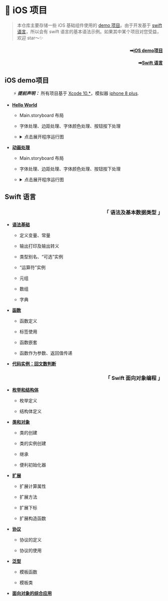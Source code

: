 # 📖 iOS 项目

> 本仓库主要存储一些 iOS 基础组件使用的 [demo 项目](#welcome)。由于开发基于 [swift 语言](#welcome)，所以会有 swift 语言的基本语法示例。如果其中某个项目对您受益，欢迎 star～✨

<div align="right">
    <h4>➡<a href="#ios-demo项目">iOS demo项目</a></h4>
    <h4>➡<a href="#swift-语言">Swift 语言</a></h4>
</div>


## iOS demo项目

&emsp;&emsp;⚡ ***提前声明：*** 所有项目基于 [Xcode 10.*](#welcome)，模拟器 [iphone 8 plus](#welcome).

+ **[Hello World](/01_SwiftPrimary#swift-语言基础)**

    + Main.storyboard 布局

    + 字体处理、边距处理、字体颜色处理、按钮按下处理

    + <details>
        <summary>点击展开程序运行图</summary>
        <ul>
            <img src="https://github.com/fmw666/Python/blob/master/pics/cute-chuoni.jpg?raw=true">
        </ul>
    </details>

+ **[动画处理](/01_SwiftPrimary#swift-语言基础)**

    + Main.storyboard 布局

    + 字体处理、边距处理、字体颜色处理、按钮按下处理

    + <details>
        <summary>点击展开程序运行图</summary>
        <ul>
            <img src="https://github.com/fmw666/Python/blob/master/pics/cute-chuoni.jpg?raw=true">
        </ul>
    </details>

## Swift 语言

<div align="right">
    <h3>「 语法及基本数据类型 」</h3>
</div>

+ **[语法基础](/01_SwiftPrimary#swift-语言基础)**

  + 定义变量、常量
  
  + 输出打印及输出转义
  
  + 类型别名、“可选”实例
  
  + “运算符”实例
  
  + 元组
  
  + 数组
  
  + 字典

+ **[函数](/01_SwiftPrimary#函数)**

  + 函数定义
  
  + 标签使用
  
  + 函数嵌套
  
  + 函数作为参数、返回值传递

+ **[代码实例：回文数判断](/01_SwiftPrimary#回文素数判断)**


<div align="right">
    <h3>「 Swift 面向对象编程 」</h3>
</div>

+ **[枚举和结构体](/02_SwiftOOP#枚举和结构体)**

  + 枚举定义

  + 结构体定义

+ **[类和对象](/02_SwiftOOP#类和对象)**

  + 类的创建

  + 类的实例创建

  + 继承

  + 便利初始化器

+ **[扩展](/02_SwiftOOP#扩展)**

    + 扩展计算属性

    + 扩展方法

    + 扩展下标

    + 扩展构造函数

+ **[协议](/02_SwiftOOP#协议)**

    + 协议的定义

    + 协议的使用

+ **[泛型](/02_SwiftOOP#泛型)**

    + 模板函数

    + 模板类

+ **[面向对象的综合应用](/02_SwiftOOP#综合应用)**
